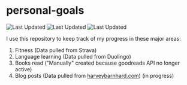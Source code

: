 # personal-goals
![Last Updated](https://img.shields.io/date/1611020021?color=FC4C02&label=Fitness%20Updated&logo=strava)
![Last Updated](https://img.shields.io/date/1611020021?color=7ac70c&label=Language%20Updated&logo=duolingo)
![Last Updated](https://img.shields.io/date/1611020021?color=e9e5cd&label=Books%20Updated&logo=goodreads)

I use this repository to keep track of my progress in these major areas:

1. Fitness (Data pulled from Strava)
2. Language learning (Data pulled from Duolingo)
3. Books read ("Manually" created because goodreads API no longer active)
4. Blog posts (Data pulled from [harveybarnhard.com](https://harveybarnhard.com)) (in progress)
